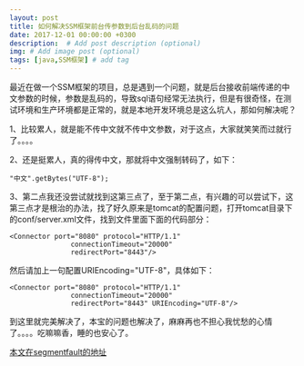 ```yaml
---
layout: post
title: 如何解决SSM框架前台传参数到后台乱码的问题
date: 2017-12-01 00:00:00 +0300
description:  # Add post description (optional)
img: # Add image post (optional)
tags: [java,SSM框架] # add tag
---
```


最近在做一个SSM框架的项目，总是遇到一个问题，就是后台接收前端传递的中文参数的时候，参数是乱码的，导致sql语句经常无法执行，但是有很奇怪，在测试环境和生产环境都是正常的，就是本地开发环境总是这么坑人，那如何解决呢？

1、比较累人，就是能不传中文就不传中文参数，对于这点，大家就笑笑而过就行了。。。。

2、还是挺累人，真的得传中文，那就将中文强制转码了，如下：
```
"中文".getBytes("UTF-8");
```
3、第二点我还没尝试就找到这第三点了，至于第二点，有兴趣的可以尝试下，这第三点才是根治的办法，找了好久原来是tomcat的配置问题，打开tomcat目录下的conf/server.xml文件，找到文件里面下面的代码部分：

```
<Connector port="8080" protocol="HTTP/1.1"
               connectionTimeout="20000"
               redirectPort="8443"/>
```
然后请加上一句配置URIEncoding="UTF-8"，具体如下：

```
<Connector port="8080" protocol="HTTP/1.1"
               connectionTimeout="20000"
               redirectPort="8443" URIEncoding="UTF-8"/>
```
到这里就完美解决了，本宝的问题也解决了，麻麻再也不担心我忧愁的心情了。。。。吃嘛嘛香，睡的也安心了。

[本文在segmentfault的地址][1]

   [1]: https://segmentfault.com/a/1190000012244499

